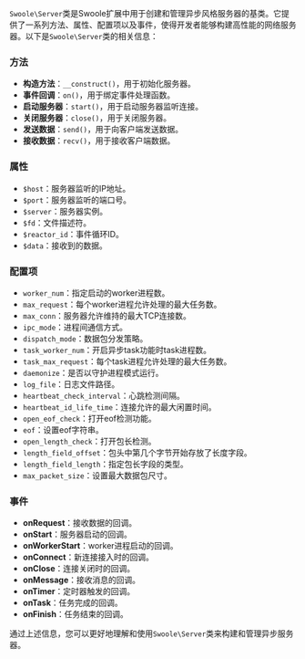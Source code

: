 `Swoole\Server`类是Swoole扩展中用于创建和管理异步风格服务器的基类。它提供了一系列方法、属性、配置项以及事件，使得开发者能够构建高性能的网络服务器。以下是`Swoole\Server`类的相关信息：

### 方法

- **构造方法**：`__construct()`，用于初始化服务器。
- **事件回调**：`on()`，用于绑定事件处理函数。
- **启动服务器**：`start()`，用于启动服务器监听连接。
- **关闭服务器**：`close()`，用于关闭服务器。
- **发送数据**：`send()`，用于向客户端发送数据。
- **接收数据**：`recv()`，用于接收客户端数据。

### 属性

- `$host`：服务器监听的IP地址。
- `$port`：服务器监听的端口号。
- `$server`：服务器实例。
- `$fd`：文件描述符。
- `$reactor_id`：事件循环ID。
- `$data`：接收到的数据。

### 配置项

- `worker_num`：指定启动的worker进程数。
- `max_request`：每个worker进程允许处理的最大任务数。
- `max_conn`：服务器允许维持的最大TCP连接数。
- `ipc_mode`：进程间通信方式。
- `dispatch_mode`：数据包分发策略。
- `task_worker_num`：开启异步task功能时task进程数。
- `task_max_request`：每个task进程允许处理的最大任务数。
- `daemonize`：是否以守护进程模式运行。
- `log_file`：日志文件路径。
- `heartbeat_check_interval`：心跳检测间隔。
- `heartbeat_id_life_time`：连接允许的最大闲置时间。
- `open_eof_check`：打开eof检测功能。
- `eof`：设置eof字符串。
- `open_length_check`：打开包长检测。
- `length_field_offset`：包头中第几个字节开始存放了长度字段。
- `length_field_length`：指定包长字段的类型。
- `max_packet_size`：设置最大数据包尺寸。

### 事件

- **onRequest**：接收数据的回调。
- **onStart**：服务器启动的回调。
- **onWorkerStart**：worker进程启动的回调。
- **onConnect**：新连接接入时的回调。
- **onClose**：连接关闭时的回调。
- **onMessage**：接收消息的回调。
- **onTimer**：定时器触发的回调。
- **onTask**：任务完成的回调。
- **onFinish**：任务结束的回调。

通过上述信息，您可以更好地理解和使用`Swoole\Server`类来构建和管理异步服务器。
